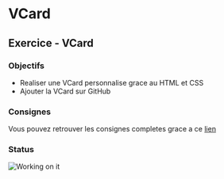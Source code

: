 # VCard

## Exercice - VCard

### Objectifs

* Realiser une VCard personnalise grace au HTML et CSS
* Ajouter la VCard sur GitHub

### Consignes

Vous pouvez retrouver les consignes completes grace a ce [lien](https://github.com/becodeorg/lovelace-2/blob/master/01-La-prairie/html-css/6-exercice-vcard-html.md)

### Status

![Working on it](http://www.dobiedesign.com/images/im-working-on-it.png)
